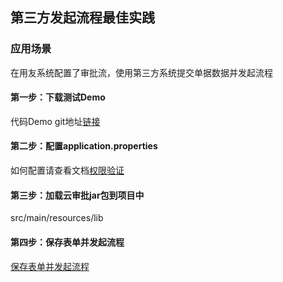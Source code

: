 ## 第三方发起流程最佳实践

### 应用场景

在用友系统配置了审批流，使用第三方系统提交单据数据并发起流程

#### 第一步：下载测试Demo

代码Demo git地址[链接](https://github.com/YYETST/cloud-approve.git)

#### 第二步：配置application.properties

如何配置请查看文档[权限验证](/mybook/cloudapprove/2-/Identity_verify.md)

#### 第三步：加载云审批jar包到项目中

src/main/resources/lib

#### 第四步：保存表单并发起流程

[保存表单并发起流程](/mybook/cloudapprove/15-/README.md) 

 

